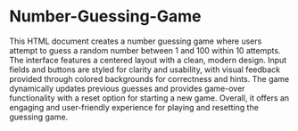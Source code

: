 # Number-Guessing-Game
This HTML document creates a number guessing game where users attempt to guess a random number between 1 and 100 within 10 attempts. The interface features a centered layout with a clean, modern design. 
Input fields and buttons are styled for clarity and usability, with visual feedback provided through colored backgrounds for correctness and hints. 
The game dynamically updates previous guesses and provides game-over functionality with a reset option for starting a new game. Overall, it offers an engaging and user-friendly experience for playing and resetting the guessing game.
